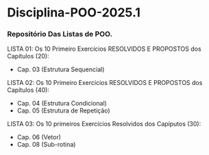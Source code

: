 # Disciplina-POO-2025.1

### Repositório Das Listas de POO. 

LISTA 01: Os 10 Primeiro Exercícios RESOLVIDOS E PROPOSTOS dos Capítulos (20): 
- Cap. 03 (Estrutura Sequencial)

LISTA 02: Os 10 Primeiro Exercícios RESOLVIDOS E PROPOSTOS dos Capítulos (40):
- Cap. 04 (Estrutura Condicional) 
- Cap. 05 (Estrutura de Repetição)
  
LISTA 03:  Os 10 primeiros Exercícios Resolvidos dos Capíputos (30):
- Cap. 06 (Vetor)
- Cap. 08 (Sub-rotina)
